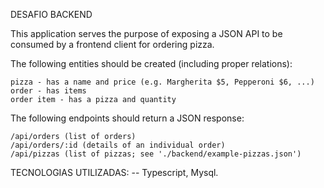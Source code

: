 DESAFIO BACKEND

This application serves the purpose of exposing a JSON API to be consumed by a frontend client for ordering pizza.

The following entities should be created (including proper relations):

    pizza - has a name and price (e.g. Margherita $5, Pepperoni $6, ...)
    order - has items
    order item - has a pizza and quantity

The following endpoints should return a JSON response:

    /api/orders (list of orders)
    /api/orders/:id (details of an individual order)
    /api/pizzas (list of pizzas; see './backend/example-pizzas.json')

TECNOLOGIAS UTILIZADAS:
-- Typescript, Mysql.